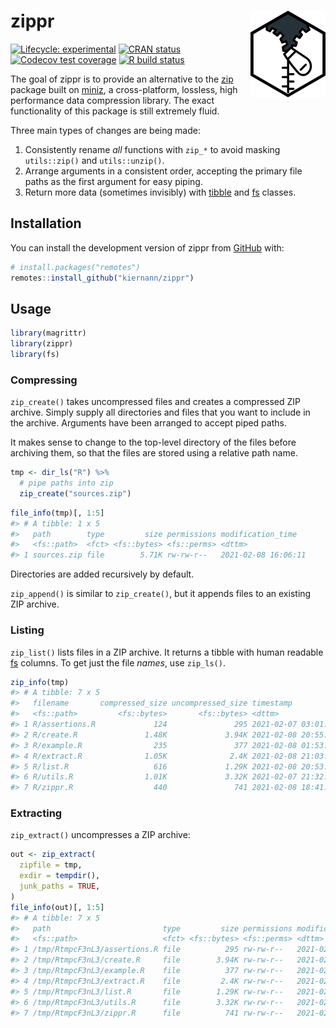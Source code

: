 
<!-- README.md is generated from README.Rmd. Please edit that file -->

# zippr <img src='man/figures/logo.png' align="right" height="139" />

<!-- badges: start -->

[![Lifecycle:
experimental](https://img.shields.io/badge/lifecycle-experimental-orange.svg)](https://www.tidyverse.org/lifecycle/#experimental)
[![CRAN
status](https://www.r-pkg.org/badges/version/zippr)](https://CRAN.R-project.org/package=zippr)
[![Codecov test
coverage](https://codecov.io/gh/kiernann/zippr/branch/master/graph/badge.svg)](https://codecov.io/gh/kiernann/zippr?branch=master)
[![R build
status](https://github.com/kiernann/zippr/workflows/check-standard/badge.svg)](https://github.com/kiernann/zippr/actions)
<!-- badges: end -->

The goal of zippr is to provide an alternative to the
[zip](https://github.com/r-lib/zip) package built on
[miniz](https://github.com/richgel999/miniz), a cross-platform,
lossless, high performance data compression library. The exact
functionality of this package is still extremely fluid.

Three main types of changes are being made:

1.  Consistently rename *all* functions with `zip_*` to avoid masking
    `utils::zip()` and `utils::unzip()`.
2.  Arrange arguments in a consistent order, accepting the primary file
    paths as the first argument for easy piping.
3.  Return more data (sometimes invisibly) with
    [tibble](https://github.com/tidyverse/tibble/) and
    [fs](https://github.com/r-lib/fs/) classes.

## Installation

You can install the development version of zippr from
[GitHub](https://github.com/kiernann/zippr) with:

``` r
# install.packages("remotes")
remotes::install_github("kiernann/zippr")
```

## Usage

``` r
library(magrittr)
library(zippr)
library(fs)
```

### Compressing

`zip_create()` takes uncompressed files and creates a compressed ZIP
archive. Simply supply all directories and files that you want to
include in the archive. Arguments have been arranged to accept piped
paths.

It makes sense to change to the top-level directory of the files before
archiving them, so that the files are stored using a relative path name.

``` r
tmp <- dir_ls("R") %>% 
  # pipe paths into zip
  zip_create("sources.zip")
```

``` r
file_info(tmp)[, 1:5]
#> # A tibble: 1 x 5
#>   path        type         size permissions modification_time  
#>   <fs::path>  <fct> <fs::bytes> <fs::perms> <dttm>             
#> 1 sources.zip file        5.71K rw-rw-r--   2021-02-08 16:06:11
```

Directories are added recursively by default.

`zip_append()` is similar to `zip_create()`, but it appends files to an
existing ZIP archive.

### Listing

`zip_list()` lists files in a ZIP archive. It returns a tibble with
human readable [fs](https://github.com/r-lib/fs/) columns. To get just
the file *names*, use `zip_ls()`.

``` r
zip_info(tmp)
#> # A tibble: 7 x 5
#>   filename       compressed_size uncompressed_size timestamp           permissions
#>   <fs::path>         <fs::bytes>       <fs::bytes> <dttm>              <fs::perms>
#> 1 R/assertions.R             124               295 2021-02-07 03:01:44 rw-rw-r--  
#> 2 R/create.R               1.48K             3.94K 2021-02-08 20:55:36 rw-rw-r--  
#> 3 R/example.R                235               377 2021-02-08 01:53:56 rw-rw-r--  
#> 4 R/extract.R              1.05K              2.4K 2021-02-08 21:03:32 rw-rw-r--  
#> 5 R/list.R                   616             1.29K 2021-02-08 20:53:54 rw-rw-r--  
#> 6 R/utils.R                1.01K             3.32K 2021-02-07 21:32:46 rw-rw-r--  
#> 7 R/zippr.R                  440               741 2021-02-08 18:41:58 rw-rw-r--
```

### Extracting

`zip_extract()` uncompresses a ZIP archive:

``` r
out <- zip_extract(
  zipfile = tmp, 
  exdir = tempdir(), 
  junk_paths = TRUE,
)
file_info(out)[, 1:5]
#> # A tibble: 7 x 5
#>   path                         type         size permissions modification_time  
#>   <fs::path>                   <fct> <fs::bytes> <fs::perms> <dttm>             
#> 1 /tmp/RtmpcF3nL3/assertions.R file          295 rw-rw-r--   2021-02-08 16:06:11
#> 2 /tmp/RtmpcF3nL3/create.R     file        3.94K rw-rw-r--   2021-02-08 16:06:11
#> 3 /tmp/RtmpcF3nL3/example.R    file          377 rw-rw-r--   2021-02-08 16:06:11
#> 4 /tmp/RtmpcF3nL3/extract.R    file         2.4K rw-rw-r--   2021-02-08 16:06:11
#> 5 /tmp/RtmpcF3nL3/list.R       file        1.29K rw-rw-r--   2021-02-08 16:06:11
#> 6 /tmp/RtmpcF3nL3/utils.R      file        3.32K rw-rw-r--   2021-02-08 16:06:11
#> 7 /tmp/RtmpcF3nL3/zippr.R      file          741 rw-rw-r--   2021-02-08 16:06:11
```

<!-- refs: start -->
<!-- refs: end -->
